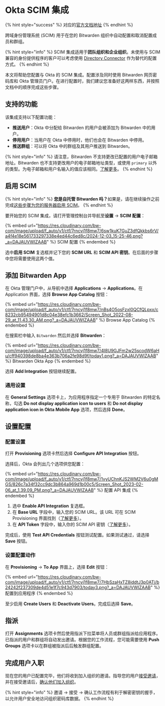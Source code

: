 # Okta SCIM 集成

{% hint style="success" %}
对应的[官方文档地址](https://bitwarden.com/help/okta-scim-integration/)
{% endhint %}

跨域身份管理系统 (SCIM) 用于在您的 Bitwarden 组织中自动配置和取消配置成员和群组。

{% hint style="info" %}
SCIM 集成适用于**团队组织和企业组织**。未使用与 SCIM 兼容的身份提供程序的客户可以考虑使用 [Directory Connector](../directory-connector/directory-connector-cli.md) 作为替代的配置方式。
{% endhint %}

本文将帮助您配置与 Okta 的 SCIM 集成。配置涉及同时使用 Bitwarden 网页密码库和 Okta 管理员门户。在进行配置时，我们建议您准备好这两样东西，并按照文档中的顺序完成这些步骤。

## 支持的功能 <a href="#supported-features" id="supported-features"></a>

该集成支持以下配置功能：

* **推送用户**：Okta 中分配给 Bitwarden 的用户会被添加为 Bitwarden 中的用户。
* **停用用户**：当用户在 Okta 中停用时，他们也会在 Bitwarden 中停用。
* **推送群组**：可以将 Okta 中的群组及其用户推送到 Bitwarden。

{% hint style="info" %}
请注意，Bitwarden 不支持更改已配置的用户电子邮箱地址。Bitwarden 也不支持更改用户的电子邮箱地址类型，或使用 `primary` 以外的类型。为电子邮箱和用户名输入的值应该相同。[了解更多](about-scim.md#required-attributes)。
{% endhint %}

## 启用 SCIM <a href="#enable-scim" id="enable-scim"></a>

{% hint style="info" %}
**您是自托管 Bitwarden 吗？**&#x5982;果是，请在继续操作之前完成[这些步骤为您的服务器启用 SCIM](../../../self-hosting/deploy-and-configure/optional-features/self-hosting-scim.md)。
{% endhint %}

要开始您的 SCIM 集成，请打开管理控制台并导航至**设置** → **SCIM 配置**：

{% embed url="https://res.cloudinary.com/bw-com/image/upload/f_auto/v1/ctf/7rncvj1f8mw7/6sw1kuK7GuZ3dfQkkbs6rV/a4f4e18e561733297338e4ed44c6ed8c/2024-12-03_15-25-46.png?_a=DAJAUVWIZAAB" %}
SCIM 配置
{% endembed %}

选中**启用 SCIM** 复选框并记下您的 **SCIM URL** 和 **SCIM API 密钥**。在后面的步骤中您将需要使用这两个值。

## 添加 Bitwarden App <a href="#add-the-bitwarden-app" id="add-the-bitwarden-app"></a>

在 Okta 管理门户中，从导航中选择 **Applications** → **Applications**。在 Application 界面，选择 **Browse App Catalog** 按钮：

{% embed url="https://res.cloudinary.com/bw-com/image/upload/f_auto/v1/ctf/7rncvj1f8mw7/nBs4O5osFzxI0QCfQLpxx/c8232cb95494901d8c04e38efc1b3662/Screen_Shot_2022-08-29_at_11.43.30_AM.png?_a=DAJAUVWIZAAB" %}
Browse App Catalog
{% endembed %}

在搜索栏中输入 `Bitwarden` 然后并选择 **Bitwarden**：

{% embed url="https://res.cloudinary.com/bw-com/image/upload/f_auto/v1/ctf/7rncvj1f8mw7/4I8U9GJFm2w25scodW6aHu/cff940398de8ba4e363b706a2fe98d9f/today1.png?_a=DAJAUVWIZAAB" %}
Bitwarden Okta App
{% endembed %}

选择 **Add Integration** 按钮继续配置。

### 通用设置 <a href="#general-settings" id="general-settings"></a>

在 **General Settings** 选项卡上，为应用程序指定一个专用于 Bitwarden 的特定名称，勾选 **Do not display application icon to users** 和 **Do not display application icon in Okta Mobile App** 选项，然后选择 **Done**。

## 设置配置 <a href="#setup-provisioning" id="setup-provisioning"></a>

### 配置设置 <a href="#provisioning-settings" id="provisioning-settings"></a>

打开 **Provisioning** 选项卡然后选择 **Configure API Integration** 按钮。

选择后，Okta 会列出几个选项供您配置：

{% embed url="https://res.cloudinary.com/bw-com/image/upload/f_auto/v1/ctf/7rncvj1f8mw7/1vyUChnKJS2WM2V6u0gMGS/826c7a34f32cc9dc3b864a969d1b00c5/Screen_Shot_2023-02-06_at_1.39.09_PM.png?_a=DAJAUVWIZAAB" %}
配置 API 集成
{% endembed %}

1. 选中 **Enable API Integration** 复选框。
2. 在 **Base URL** 字段中，输入您的 SCIM URL。该 URL 可在 SCIM Provisioning 界面找到（[了解更多](okta-scim-integration.md#enable-scim)）。
3. 在 **API Token** 字段中，输入你的 SCIM API 密钥（[了解更多](okta-scim-integration.md#enable-scim)）。

完成后，使用 **Test API Credentials** 按钮测试配置。如果测试通过，请选择 **Save** 按钮。

### 设置配置动作 <a href="#set-provisioning-actions" id="set-provisioning-actions"></a>

在 **Provisioning** → **To App** 界面上，选择 **Edit** 按钮：

{% embed url="https://res.cloudinary.com/bw-com/image/upload/f_auto/v1/ctf/7rncvj1f8mw7/7HbSzaHxTZ8iddtJ3p0ATj/b24242f237309de4d51e1f7c943d7903/today3.png?_a=DAJAUVWIZAAB" %}
配置到应用程序
{% endembed %}

至少启用 **Create Users** 和 **Deactivate Users**。完成后选择 **Save**。

## 指派 <a href="#assignments" id="assignments"></a>

打开 **Assignments** 选项卡然后使用指派下拉菜单将人员或群组指派给应用程序。已指派的用户和群组将自动发出邀请。根据您的工作流程，您可能需要使用 **Push Groups** 选项卡以在群组被指派后后触发群组配置。

## 完成用户入职 <a href="#finish-user-onboarding" id="finish-user-onboarding"></a>

现在您的用户已配置完毕，他们将收到加入组织的邀请。指导您的用户[接受邀请](../user-management.md#accept)，并在接受邀请后，[确认他们加入组织](../user-management.md#confirm)。

{% hint style="info" %}
邀请 → 接受 → 确认工作流程有利于解密密钥的握手，以允许用户安全地访问组织密码库数据。
{% endhint %}
